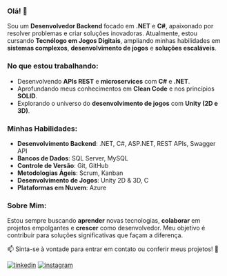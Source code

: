 ### Olá! 👋  
Sou um **Desenvolvedor Backend** focado em **.NET** e **C#**, apaixonado por resolver problemas e criar soluções inovadoras. Atualmente, estou cursando **Tecnólogo em Jogos Digitais**, ampliando minhas habilidades em **sistemas complexos**, **desenvolvimento de jogos** e **soluções escaláveis**.  

### No que estou trabalhando:  
- Desenvolvendo **APIs REST** e **microservices** com **C#** e **.NET**.  
- Aprofundando meus conhecimentos em **Clean Code** e nos princípios **SOLID**.  
- Explorando o universo do **desenvolvimento de jogos** com **Unity (2D e 3D)**.  

### Minhas Habilidades:  
- **Desenvolvimento Backend**: .NET, C#, ASP.NET, REST APIs, Swagger API  
- **Bancos de Dados**: SQL Server, MySQL  
- **Controle de Versão**: Git, GitHub  
- **Metodologias Ágeis**: Scrum, Kanban  
- **Desenvolvimento de Jogos**: Unity 2D & 3D, C  
- **Plataformas em Nuvem**: Azure  

### Sobre Mim:  
Estou sempre buscando **aprender** novas tecnologias, **colaborar** em projetos empolgantes e **crescer** como desenvolvedor. Meu objetivo é contribuir para soluções significativas que façam a diferença.  

📫 Sinta-se à vontade para entrar em contato ou conferir meus projetos! 🚀  

[![linkedin](https://img.shields.io/badge/linkedin-000?style=for-the-badge&logo=linkedin&logoColor=blue)](https://www.linkedin.com/in/andre-gorzoni/) [![instagram](https://img.shields.io/badge/instagram-000?style=for-the-badge&logo=instagram&logoColor=blue)](https://www.instagram.com/andregorzoni)
